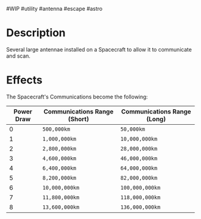 #WIP #utility #antenna #escape #astro

# Description

Several large antennae installed on a Spacecraft to allow it to communicate and scan.

# Effects

The Spacecraft's Communications become the following:

| Power Draw | Communications Range (Short) | Communications Range (Long) |
| -----------|------------------------------|-----------------------------|
| 0 | `500,000km` | `50,000km` |
| 1 | `1,000,000km` | `10,000,000km` |
| 2 | `2,800,000km` | `28,000,000km` |
| 3 | `4,600,000km` | `46,000,000km` |
| 4 | `6,400,000km` | `64,000,000km` |
| 5 | `8,200,000km` | `82,000,000km` |
| 6 | `10,000,000km` | `100,000,000km` |
| 7 | `11,800,000km` | `118,000,000km` |
| 8 | `13,600,000km` | `136,000,000km` |
